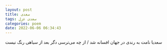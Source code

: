 ```yaml
---
layout: post
title: سعدی
tags: سعدی غزل
categories: poem
date: 2022-06-06 06:34:43
---
```


سعدیا نامت به رندی در جهان افسانه شد / از چه می‌ترسی دگر بعد از سیاهی رنگ نیست
